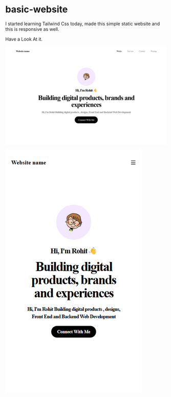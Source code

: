# basic-website
I started learning Tailwind Css today, made this simple static website and this is responsive as well.

Have a Look At it. 

![Project Screenshot Web](./project-screenshot/web.png)

![Project Screenshot Mobile](./project-screenshot/mobile.png)

